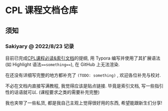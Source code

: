 # CPL 课程文档仓库

## 须知

### Sakiyary @ 2022/8/23 记录

目前已完成[CPL课程必读&索引文档](https://github.com/courses-at-nju-by-hfwei/c-pl-docs/blob/main/CPL-Must-read-Index-Doc.md)的提纲, 用 Typora 编写并使用了其扩展语法 (如 Highlight 语法`==something==`), 在 GitHub 上无法渲染.

在还没有详细写完整的地方都补充了 `(TODO: something)` , 欢迎各位补充与校对. 

不必在文档内直接写满教程, 我觉得应该是贴点链接. 毕竟是索引文档, 写一些指引性的话语就可以. (课程要求之类的需要补充完整)

我也夹带了一些私货, 都是我自己主观上觉得很好用的东西, 希望能跟新生们分享!